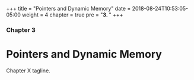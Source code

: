 +++
title = "Pointers and Dynamic Memory"
date = 2018-08-24T10:53:05-05:00
weight = 4
chapter = true
pre = "<b>3. </b>"
+++

### Chapter 3

# Pointers and Dynamic Memory

Chapter X tagline.
